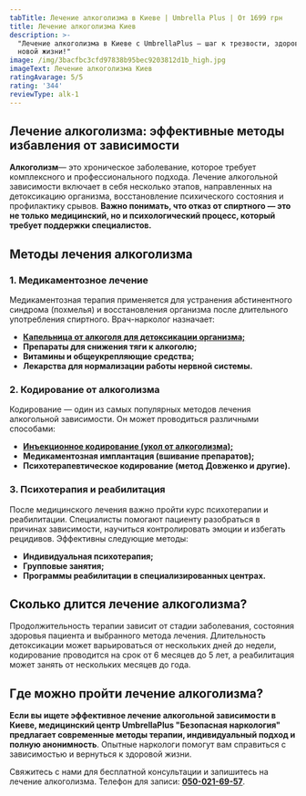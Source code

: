 ```yaml
---
tabTitle: Лечение алкоголизма в Киеве | Umbrella Plus | От 1699 грн
title: Лечение алкоголизма Киев
description: >-
  "Лечение алкоголизма в Киеве с UmbrellaPlus — шаг к трезвости, здоровью и
  новой жизни!"
image: /img/3bacfbc3cfd97838b95bec9203812d1b_high.jpg
imageText: Лечение алкоголизма Киев
ratingAvarage: 5/5
rating: '344'
reviewType: alk-1
---
```


## Лечение алкоголизма: эффективные методы избавления от зависимости

**Алкоголизм**— это хроническое заболевание, которое требует комплексного и профессионального подхода. Лечение алкогольной зависимости включает в себя несколько этапов, направленных на детоксикацию организма, восстановление психического состояния и профилактику срывов. **Важно понимать, что отказ от спиртного — это не только медицинский, но и психологический процесс, который требует поддержки специалистов.**

## Методы лечения алкоголизма

### 1. Медикаментозное лечение

Медикаментозная терапия применяется для устранения абстинентного синдрома (похмелья) и восстановления организма после длительного употребления спиртного. Врач-нарколог назначает:

* **[Капельница от алкоголя для детоксикации организма;](https://umbrella-plus.com.ua/kiev/kapelnica_ot_alkogola_kiev/)**
* **Препараты для снижения тяги к алкоголю;**
* **Витамины и общеукрепляющие средства;**
* **Лекарства для нормализации работы нервной системы.**

### 2. Кодирование от алкоголизма

Кодирование — один из самых популярных методов лечения алкогольной зависимости. Он может проводиться различными способами:

* **[Инъекционное кодирование (укол от алкоголизма);](https://umbrella-plus.com.ua/kiev/kodirovka-ot-alkogolia-kiev/)**
* **Медикаментозная имплантация (вшивание препаратов);**
* **Психотерапевтическое кодирование (метод Довженко и другие).**

### 3. Психотерапия и реабилитация

После медицинского лечения важно пройти курс психотерапии и реабилитации. Специалисты помогают пациенту разобраться в причинах зависимости, научиться контролировать эмоции и избегать рецидивов. Эффективны следующие методы:

* **Индивидуальная психотерапия;**
* **Групповые занятия;**
* **Программы реабилитации в специализированных центрах.**

## Сколько длится лечение алкоголизма?

Продолжительность терапии зависит от стадии заболевания, состояния здоровья пациента и выбранного метода лечения. Длительность детоксикации может варьироваться от нескольких дней до недели, кодирование проводится на срок от 6 месяцев до 5 лет, а реабилитация может занять от нескольких месяцев до года.

## Где можно пройти лечение алкоголизма?

**Если вы ищете эффективное лечение алкогольной зависимости в Киеве, медицинский центр UmbrellaPlus "Безопасная наркология" предлагает современные методы терапии, индивидуальный подход и полную анонимность**. Опытные наркологи помогут вам справиться с зависимостью и вернуться к здоровой жизни.

Свяжитесь с нами для бесплатной консультации и запишитесь на лечение алкоголизма. Телефон для записи: **[050-021-69-57](tel:0500216957)**.
